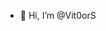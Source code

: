 - 👋 Hi, I’m @Vit0orS
<!---
Vit0orS/Vit0orS is a ✨ special ✨ repository because its `README.md` (this file) appears on your GitHub profile.
You can click the Preview link to take a look at your changes.
--->
